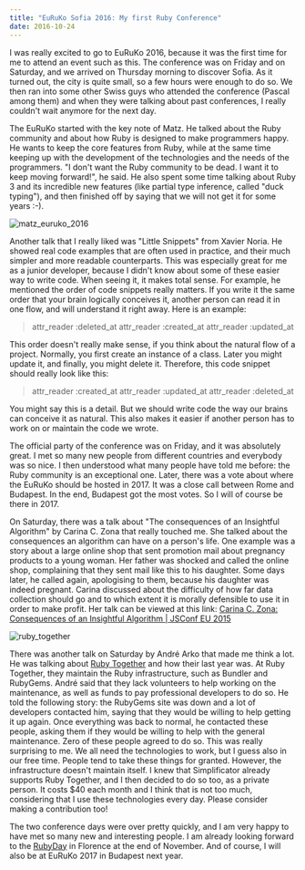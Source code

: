 ```yaml
---
title: "EuRuKo Sofia 2016: My first Ruby Conference"
date: 2016-10-24
---
```


I was really excited to go to EuRuKo 2016, because it was the first time for me to attend an event such as this. The conference was on Friday and on Saturday, and we arrived on Thursday morning to discover Sofia. As it turned out, the city is quite small, so a few hours were enough to do so. We then ran into some other Swiss guys who attended the conference (Pascal among them) and when they were talking about past conferences, I really couldn't wait anymore for the next day.

The EuRuKo started with the key note of Matz. He talked about the Ruby community and about how Ruby is designed to make programmers happy. He wants to keep the core features from Ruby, while at the same time keeping up with the development of the technologies and the needs of the programmers. "I don't want the Ruby community to be dead. I want it to keep moving forward!", he said. He also spent some time talking about Ruby 3 and its incredible new features (like partial type inference, called "duck typing"), and then finished off by saying that we will not get it for some years :-).

![matz_euruko_2016](/images/matz_euruko_2016.jpg)

Another talk that I really liked was "Little Snippets" from Xavier Noria. He showed real code examples that are often used in practice, and their much simpler and more readable counterparts. This was especially great for me as a junior developer, because I didn't know about some of these easier way to write code. When seeing it, it makes total sense. For example, he mentioned the order of code snippets really matters. If you write it the same order that your brain logically conceives it, another person can read it in one flow, and will understand it right away. Here is an example:

> attr\_reader :deleted\_at
> attr\_reader :created\_at
> attr\_reader :updated\_at

This order doesn't really make sense, if you think about the natural flow of a project. Normally, you first create an instance of a class. Later you might update it, and finally, you might delete it. Therefore, this code snippet should really look like this:

> attr\_reader :created\_at
> attr\_reader :updated\_at
> attr\_reader :deleted\_at

You might say this is a detail. But we should write code the way our brains can conceive it as natural. This also makes it easier if another person has to work on or maintain the code we wrote.

The official party of the conference was on Friday, and it was absolutely great. I met so many new people from different countries and everybody was so nice. I then understood what many people have told me before: the Ruby community is an exceptional one. Later, there was a vote about where the EuRuKo should be hosted in 2017. It was a close call between Rome and Budapest. In the end, Budapest got the most votes. So I will of course be there in 2017.

On Saturday, there was a talk about "The consequences of an Insightful Algorithm" by Carina C. Zona that really touched me. She talked about the consequences an algorithm can have on a person's life. One example was a story about a large online shop that sent promotion mail about pregnancy products to a young woman. Her father was shocked and called the online shop, complaining that they sent mail like this to his daughter. Some days later, he called again, apologising to them, because his daughter was indeed pregnant. Carina discussed about the difficulty of how far data collection should go and to which extent it is morally defensible to use it in order to make profit. Her talk can be viewed at this link: [Carina C. Zona: Consequences of an Insightful Algorithm | JSConf EU 2015](https://www.youtube.com/watch?v=znwWYR1mzzw)

![ruby_together](/images/ruby_together.png)

There was another talk on Saturday by André Arko that made me think a lot. He was talking about [Ruby Together](https://rubytogether.org/) and how their last year was. At Ruby Together, they maintain the Ruby infrastructure, such as Bundler and RubyGems. André said that they lack volunteers to help working on the maintenance, as well as funds to pay professional developers to do so. He told the following story: the RubyGems site was down and a lot of developers contacted him, saying that they would be willing to help getting it up again. Once everything was back to normal, he contacted these people, asking them if they would be willing to help with the general maintenance. Zero of these people agreed to do so. This was really surprising to me. We all need the technologies to work, but I guess also in our free time. People tend to take these things for granted. However, the infrastructure doesn't maintain itself. I knew that Simplificator already supports Ruby Together, and I then decided to do so too, as a private person. It costs $40 each month and I think that is not too much, considering that I use these technologies every day. Please consider making a contribution too!

The two conference days were over pretty quickly, and I am very happy to have met so many new and interesting people. I am already looking forward to the [RubyDay](http://www.rubyday.it/) in Florence at the end of November. And of course, I will also be at EuRuKo 2017 in Budapest next year.
